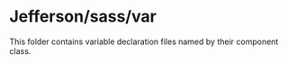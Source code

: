 # Jefferson/sass/var

This folder contains variable declaration files named by their component class.
